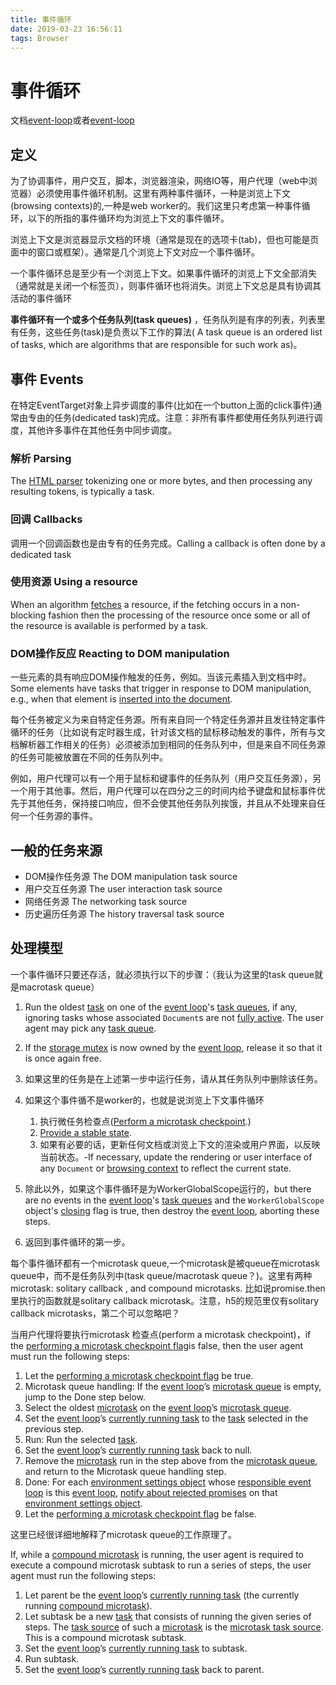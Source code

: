 ```yaml
---
title: 事件循环
date: 2019-03-23 16:56:11
tags: Browser
---
```


# 事件循环

文档[event-loop](https://w3c.github.io/html/webappapis.html#event-loop)或者[event-loop](https://www.w3.org/TR/html5/webappapis.html#event-loop)

## 定义	

为了协调事件，用户交互，脚本，浏览器渲染，网络IO等，用户代理（web中浏览器）必须使用事件循环机制。这里有两种事件循环，一种是浏览上下文 (browsing contexts)的,一种是web worker的。我们这里只考虑第一种事件循环，以下的所指的事件循环均为浏览上下文的事件循环。

浏览上下文是浏览器显示文档的环境（通常是现在的选项卡(tab)，但也可能是页面中的窗口或框架）。通常是几个浏览上下文对应一个事件循环。

一个事件循环总是至少有一个浏览上下文。如果事件循环的浏览上下文全部消失（通常就是关闭一个标签页），则事件循环也将消失。浏览上下文总是具有协调其活动的事件循环

**事件循环有一个或多个任务队列(task queues)** ，任务队列是有序的列表，列表里有任务，这些任务(task)是负责以下工作的算法( A task queue is an ordered list of tasks, which are algorithms that are responsible for such work as)。

## 事件 Events

在特定EventTarget对象上异步调度的事件(比如在一个button上面的click事件)通常由专由的任务(dedicated task)完成。注意：非所有事件都使用任务队列进行调度，其他许多事件在其他任务中同步调度。

### 解析 Parsing

The [HTML parser](https://www.w3.org/TR/html5/syntax.html#html-parser) tokenizing one or more bytes, and then processing any resulting tokens, is typically a task.

### 回调 Callbacks

调用一个回调函数也是由专有的任务完成。Calling a callback is often done by a dedicated task

### 使用资源 Using a resource

When an algorithm [fetches](https://fetch.spec.whatwg.org/#concept-fetch) a resource, if the fetching occurs in a non-blocking fashion then the processing of the resource once some or all of the resource is available is performed by a task.

### DOM操作反应 Reacting to DOM manipulation

一些元素的具有响应DOM操作触发的任务，例如。当该元素插入到文档中时。Some elements have tasks that trigger in response to DOM manipulation, e.g., when that element is [inserted into the document](https://www.w3.org/TR/html51/infrastructure.html#document-inserted-into-the-document).

每个任务被定义为来自特定任务源。所有来自同一个特定任务源并且发往特定事件循环的任务（比如说有定时器生成，针对该文档的鼠标移动触发的事件，所有与文档解析器工作相关的任务）必须被添加到相同的任务队列中，但是来自不同任务源的任务可能被放置在不同的任务队列中。

例如，用户代理可以有一个用于鼠标和键事件的任务队列（用户交互任务源），另一个用于其他事。然后，用户代理可以在四分之三的时间内给予键盘和鼠标事件优先于其他任务，保持接口响应，但不会使其他任务队列挨饿，并且从不处理来自任何一个任务源的事件。

## 一般的任务来源

- DOM操作任务源 The DOM manipulation task source
- 用户交互任务源 The user interaction task source
- 网络任务源 The networking task source
- 历史遍历任务源 The history traversal task source



## 处理模型

一个事件循环只要还存活，就必须执行以下的步骤：（我认为这里的task queue就是macrotask queue）

1. Run the oldest [task](https://www.w3.org/TR/html5/webappapis.html#concept-task) on one of the [event loop](https://www.w3.org/TR/html5/webappapis.html#event-loop)'s [task queues](https://www.w3.org/TR/html5/webappapis.html#task-queue), if any, ignoring tasks whose associated `Document`s are not [fully active](https://www.w3.org/TR/html5/browsers.html#fully-active). The user agent may pick any [task queue](https://www.w3.org/TR/html5/webappapis.html#task-queue).
2. If the [storage mutex](https://www.w3.org/TR/html5/webappapis.html#storage-mutex) is now owned by the [event loop](https://www.w3.org/TR/html5/webappapis.html#event-loop), release it so that it is once again free.
3. 如果这里的任务是在上述第一步中运行任务，请从其任务队列中删除该任务。
4. 如果这个事件循不是worker的，也就是说浏览上下文事件循环
   1. 执行微任务检查点([Perform a microtask checkpoint](https://www.w3.org/TR/html5/webappapis.html#perform-a-microtask-checkpoint).)
   2. [Provide a stable state](https://www.w3.org/TR/html5/webappapis.html#provide-a-stable-state). 
   3. 如果有必要的话，更新任何文档或浏览上下文的渲染或用户界面，以反映当前状态。-If necessary, update the rendering or user interface of any `Document` or [browsing context](https://www.w3.org/TR/html5/browsers.html#browsing-context) to reflect the current state.

5. 除此以外，如果这个事件循环是为WorkerGlobalScope运行的，but there are no events in the [event loop](https://www.w3.org/TR/html5/webappapis.html#event-loop)'s [task queues](https://www.w3.org/TR/html5/webappapis.html#task-queue) and the `WorkerGlobalScope` object's [closing](https://www.w3.org/TR/html5/infrastructure.html#dom-workerglobalscope-closing) flag is true, then destroy the [event loop](https://www.w3.org/TR/html5/webappapis.html#event-loop), aborting these steps.
6. 返回到事件循环的第一步。

每个事件循环都有一个microtask queue,一个microtask是被queue在microtask queue中，而不是任务队列中(task queue/macrotask queue？)。这里有两种microtask: solitary callback , and compound microtasks.   比如说promise.then里执行的函数就是solitary callback microtask。注意，h5的规范里仅有solitary callback microtasks，第二个可以忽略吧？

当用户代理将要执行microtask 检查点(perform a microtask checkpoint)，if the [performing a microtask checkpoint flag](https://www.w3.org/TR/html51/webappapis.html#performing-a-microtask-checkpoint-flag)is false, then the user agent must run the following steps:

1. Let the [performing a microtask checkpoint flag](https://www.w3.org/TR/html51/webappapis.html#performing-a-microtask-checkpoint-flag) be true.
2. Microtask queue handling: If the [event loop](https://www.w3.org/TR/html51/webappapis.html#event-loop)’s [microtask queue](https://www.w3.org/TR/html51/webappapis.html#microtask-queue) is empty, jump to the Done step below.
3. Select the oldest [microtask](https://www.w3.org/TR/html51/webappapis.html#microtask) on the [event loop](https://www.w3.org/TR/html51/webappapis.html#event-loop)’s [microtask queue](https://www.w3.org/TR/html51/webappapis.html#microtask-queue).
4. Set the [event loop](https://www.w3.org/TR/html51/webappapis.html#event-loop)’s [currently running task](https://www.w3.org/TR/html51/webappapis.html#currently-running-task) to the [task](https://www.w3.org/TR/html51/webappapis.html#tasks) selected in the previous step.
5. Run: Run the selected [task](https://www.w3.org/TR/html51/webappapis.html#tasks).
6. Set the [event loop](https://www.w3.org/TR/html51/webappapis.html#event-loop)’s [currently running task](https://www.w3.org/TR/html51/webappapis.html#currently-running-task) back to null.
7. Remove the [microtask](https://www.w3.org/TR/html51/webappapis.html#microtask) run in the step above from the [microtask queue](https://www.w3.org/TR/html51/webappapis.html#microtask-queue), and return to the Microtask queue handling step.
8. Done: For each [environment settings object](https://www.w3.org/TR/html51/webappapis.html#environment-settings-object) whose [responsible event loop](https://www.w3.org/TR/html51/webappapis.html#responsible-event-loop) is this [event loop](https://www.w3.org/TR/html51/webappapis.html#event-loop), [notify about rejected promises](https://www.w3.org/TR/html51/webappapis.html#notify-about-rejected-promises) on that [environment settings object](https://www.w3.org/TR/html51/webappapis.html#environment-settings-object).
9. Let the [performing a microtask checkpoint flag](https://www.w3.org/TR/html51/webappapis.html#performing-a-microtask-checkpoint-flag) be false.

这里已经很详细地解释了microtask queue的工作原理了。

If, while a [compound microtask](https://www.w3.org/TR/html51/webappapis.html#compound-microtasks) is running, the user agent is required to execute a compound microtask subtask to run a series of steps, the user agent must run the following steps:

1. Let parent be the [event loop](https://www.w3.org/TR/html51/webappapis.html#event-loop)’s [currently running task](https://www.w3.org/TR/html51/webappapis.html#currently-running-task) (the currently running [compound microtask](https://www.w3.org/TR/html51/webappapis.html#compound-microtasks)).
2. Let subtask be a new [task](https://www.w3.org/TR/html51/webappapis.html#tasks) that consists of running the given series of steps. The [task source](https://www.w3.org/TR/html51/webappapis.html#task-source) of such a [microtask](https://www.w3.org/TR/html51/webappapis.html#microtask) is the [microtask task source](https://www.w3.org/TR/html51/webappapis.html#microtask-task-source). This is a compound microtask subtask.
3. Set the [event loop](https://www.w3.org/TR/html51/webappapis.html#event-loop)’s [currently running task](https://www.w3.org/TR/html51/webappapis.html#currently-running-task) to subtask.
4. Run subtask.
5. Set the [event loop](https://www.w3.org/TR/html51/webappapis.html#event-loop)’s [currently running task](https://www.w3.org/TR/html51/webappapis.html#currently-running-task) back to parent.



